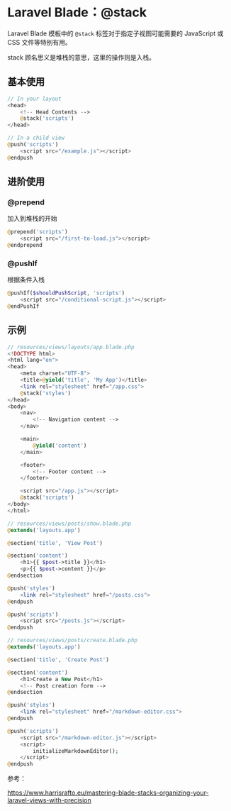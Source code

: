 # Laravel Blade：@stack

Laravel Blade 模板中的 `@stack` 标签对于指定子视图可能需要的 JavaScript 或 CSS 文件等特别有用。

stack 顾名思义是堆栈的意思，这里的操作则是入栈。

## 基本使用

```php
// In your layout
<head>
    <!-- Head Contents -->
    @stack('scripts')
</head>
```

```php
// In a child view
@push('scripts')
    <script src="/example.js"></script>
@endpush
```

## 进阶使用

### @prepend 

加入到堆栈的开始

```php
@prepend('scripts')
    <script src="/first-to-load.js"></script>
@endprepend
```

### @pushIf

根据条件入栈

```php
@pushIf($shouldPushScript, 'scripts')
    <script src="/conditional-script.js"></script>
@endPushIf
```

## 示例

```php
// resources/views/layouts/app.blade.php
<!DOCTYPE html>
<html lang="en">
<head>
    <meta charset="UTF-8">
    <title>@yield('title', 'My App')</title>
    <link rel="stylesheet" href="/app.css">
    @stack('styles')
</head>
<body>
    <nav>
        <!-- Navigation content -->
    </nav>

    <main>
        @yield('content')
    </main>

    <footer>
        <!-- Footer content -->
    </footer>

    <script src="/app.js"></script>
    @stack('scripts')
</body>
</html>
```

```php
// resources/views/posts/show.blade.php
@extends('layouts.app')

@section('title', 'View Post')

@section('content')
    <h1>{{ $post->title }}</h1>
    <p>{{ $post->content }}</p>
@endsection

@push('styles')
    <link rel="stylesheet" href="/posts.css">
@endpush

@push('scripts')
    <script src="/posts.js"></script>
@endpush
```

```php
// resources/views/posts/create.blade.php
@extends('layouts.app')

@section('title', 'Create Post')

@section('content')
    <h1>Create a New Post</h1>
    <!-- Post creation form -->
@endsection

@push('styles')
    <link rel="stylesheet" href="/markdown-editor.css">
@endpush

@push('scripts')
    <script src="/markdown-editor.js"></script>
    <script>
        initializeMarkdownEditor();
    </script>
@endpush
```

参考：

https://www.harrisrafto.eu/mastering-blade-stacks-organizing-your-laravel-views-with-precision
